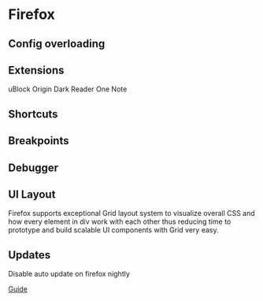 # Firefox

## Config overloading

## Extensions

uBlock Origin Dark Reader One Note

## Shortcuts

## Breakpoints

## Debugger

## UI Layout

Firefox supports exceptional Grid layout system to visualize overall CSS and how every element in div work with each other thus reducing time to prototype and build scalable UI components with Grid very easy.

## Updates

Disable auto update on firefox nightly

[Guide](https://techsupportwhale.com/disable-firefox-auto-update/)
